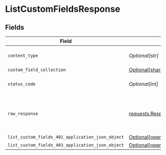 # ListCustomFieldsResponse


## Fields

| Field                                                                                                                        | Type                                                                                                                         | Required                                                                                                                     | Description                                                                                                                  |
| ---------------------------------------------------------------------------------------------------------------------------- | ---------------------------------------------------------------------------------------------------------------------------- | ---------------------------------------------------------------------------------------------------------------------------- | ---------------------------------------------------------------------------------------------------------------------------- |
| `content_type`                                                                                                               | *Optional[str]*                                                                                                              | :heavy_check_mark:                                                                                                           | HTTP response content type for this operation                                                                                |
| `custom_field_collection`                                                                                                    | [Optional[shared.CustomFieldCollection]](undefined/models/shared/customfieldcollection.md)                                   | :heavy_minus_sign:                                                                                                           | OK                                                                                                                           |
| `status_code`                                                                                                                | *Optional[int]*                                                                                                              | :heavy_check_mark:                                                                                                           | HTTP response status code for this operation                                                                                 |
| `raw_response`                                                                                                               | [requests.Response](https://requests.readthedocs.io/en/latest/api/#requests.Response)                                        | :heavy_minus_sign:                                                                                                           | Raw HTTP response; suitable for custom response parsing                                                                      |
| `list_custom_fields_401_application_json_object`                                                                             | [Optional[operations.ListCustomFields401ApplicationJSON]](undefined/models/operations/listcustomfields401applicationjson.md) | :heavy_minus_sign:                                                                                                           | Unauthenticated                                                                                                              |
| `list_custom_fields_403_application_json_object`                                                                             | [Optional[operations.ListCustomFields403ApplicationJSON]](undefined/models/operations/listcustomfields403applicationjson.md) | :heavy_minus_sign:                                                                                                           | Forbidden                                                                                                                    |